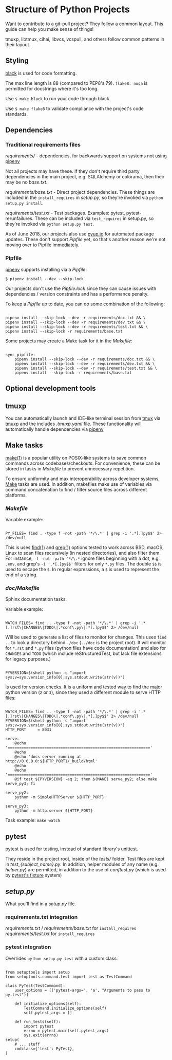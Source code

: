 # Structure of Python Projects

Want to contribute to a git-pull project? They follow a common layout. This guide can help you make
sense of things!

tmuxp, libtmux, cihai, libvcs, vcspull, and others follow common patterns in their layout.

## Styling

[black][black] is used for code formatting.

The max line length is 88 (compared to PEP8's 79). `flake8: noqa` is permitted for docstrings where
it's too long.

Use `$ make black` to run your code through black.

Use `$ make flake8` to validate compliance with the project's code standards.

[black]: https://github.com/ambv/black

## Dependencies

### Traditional requirements files

_requirements/_ - dependencies, for backwards support on systems not using [pipenv][pipenv]

Not all projects may have these. If they don't require third party dependencies in the main project,
e.g. SQLAlchemy or colorama, then their may be no _base.txt_.

_requirements/base.txt_ - Direct project dependencies. These things are included in the
`install_requires` in _setup.py_, so they're invoked via `python setup.py install`.

_requirements/test.txt_ - Test packages. Examples: pytest, pytest-rerunfailures. These can be
included via `test_requires` in setup.py, so they're invoked via `python setup.py test`.

As of June 2018, our projects also use [pyup.io][pyup.io] for automated package updates. These don't
support _Pipfile_ yet, so that's another reason we're not moving over to Pipfile immediately.

### Pipfile

[pipenv][pipenv] supports installing via a _Pipfile_:

```
$ pipenv install --dev --skip-lock
```

Our projects don't use the _Pipfile.lock_ since they can cause issues with dependencies / version
constraints and has a performance penalty.

To keep a _Pipfile_ up to date, you can do some combination of the following:

```{code-block} sh

pipenv install --skip-lock --dev -r requirements/doc.txt && \
pipenv install --skip-lock --dev -r requirements/dev.txt && \
pipenv install --skip-lock --dev -r requirements/test.txt && \
pipenv install --skip-lock -r requirements/base.txt

```

Some projects may create a Make task for it in the _Makefile_:

```{code-block} make

sync_pipfile:
    pipenv install --skip-lock --dev -r requirements/doc.txt && \
    pipenv install --skip-lock --dev -r requirements/dev.txt && \
    pipenv install --skip-lock --dev -r requirements/test.txt && \
    pipenv install --skip-lock -r requirements/base.txt

```

## Optional development tools

## tmuxp

You can automatically launch and IDE-like terminal session from [tmux][tmux] via [tmuxp][tmuxp] and
the includes _.tmuxp.yaml_ file. These functionality will automatically handle dependencies via
[pipenv][pipenv]

## Make tasks

[make(1)][make(1)] is a popular utility on POSIX-like systems to save common commands across
codebases/checkouts. For convenience, these can be stored in tasks in _Makefile_ to prevent
unnecessary repetition.

To ensure uniformity and max interoperability across developer systems, [Make][make] tasks are used.
In addition, makefiles make use of variables via command concatenation to find / filter source files
across different platforms.

### _Makefile_

Variable example:

```{code-block} make

PY_FILES= find . -type f -not -path '*/\.*' | grep -i '.*[.]py$$' 2> /dev/null

```

This is uses [find(1)][find(1)] and [grep(1)][grep(1)] options tested to work across BSD, macOS,
Linux to scan files recursively (in nested directories), and also filter them. For instance,
`-f -not -path '*/\.*` ignore files beginning with a dot, e.g. `.env`, and grep's `-i '.*[.]py$$'`
filters for only `*.py` files. The double `$$` is used to escape the `$`. In regular expressions, a
`$` is used to represent the end of a string.

### _doc/Makefile_

Sphinx documentation tasks.

Variable example:

```{code-block} make

WATCH_FILES= find .. -type f -not -path '*/\.*' | grep -i '.*[.]rst\|CHANGES\|TODO\|.*conf\.py\|.*[.]py$$' 2> /dev/null

```

Will be used to generate a list of files to monitor for changes. This uses `find ..` to look a
directory behind `./doc` (`../doc` is the project root). It will monitor for `*.rst` and `*.py`
files (python files have code documentation) and also for `CHANGES` and `TODO` (which include
reStructuredTest, but lack file extensions for legacy purposes.)

```{code-block} make

PYVERSION=$(shell python -c "import sys;v=sys.version_info[0];sys.stdout.write(str(v))")

```

Is used for version checks. It is a uniform and tested way to find the major python version (`2` or
`3`), since they used a different module to serve HTTP files:

```{code-block} make

WATCH_FILES= find .. -type f -not -path '*/\.*' | grep -i '.*[.]rst\|CHANGES\|TODO\|.*conf\.py\|.*[.]py$$' 2> /dev/null
PYVERSION=$(shell python -c "import sys;v=sys.version_info[0];sys.stdout.write(str(v))")
HTTP_PORT     = 8031

serve:
    @echo '=============================================================='
    @echo
    @echo 'docs server running at http://0.0.0.0:${HTTP_PORT}/_build/html'
    @echo
    @echo '=============================================================='
    @if test ${PYVERSION} -eq 2; then $(MAKE) serve_py2; else make serve_py3; fi

serve_py2:
    python -m SimpleHTTPServer ${HTTP_PORT}

serve_py3:
    python -m http.server ${HTTP_PORT}

```

Task example: `make watch`

## pytest

pytest is used for testing, instead of standard library's [unittest][unittest].

They reside in the project root, inside of the _tests/_ folder. Test files are kept in
_test\_{subject_name}.py_. In addition, helper modules of any name (e.g. _helper.py_) are permitted,
in addition to the use of _conftest.py_ (which is used by [pytest's fixture][pytest's fixture]
system)

## _setup.py_

What you'll find in a _setup.py_ file.

### requirements.txt integration

_requirements.txt_ / _requirements/base.txt_ for `install_requires` _requirements/test.txt_ for
`install_requires`

### pytest integration

Overrides `python setup.py test` with a custom class:

```{code-block} python

from setuptools import setup
from setuptools.command.test import test as TestCommand

class PyTest(TestCommand):
    user_options = [('pytest-args=', 'a', "Arguments to pass to py.test")]

    def initialize_options(self):
        TestCommand.initialize_options(self)
        self.pytest_args = []

    def run_tests(self):
        import pytest
        errno = pytest.main(self.pytest_args)
        sys.exit(errno)
setup(
    # ... stuff
    cmdclass={'test': PyTest},
)

```

[pipenv]: https://docs.pipenv.org/
[make]: https://en.wikipedia.org/wiki/Make_(software)
[pytest]: https://pytest.org
[unittest]: https://docs.python.org/3/library/unittest.html
[tmux]: https://github.com/tmux/tmux/wiki
[tmuxp]: https://tmuxp.git-pull.com
[make(1)]: https://linux.die.net/man/1/make
[find(1)]: https://linux.die.net/man/1/find
[grep(1)]: https://linux.die.net/man/1/grep
[pytest's fixture]: https://docs.pytest.org/en/latest/fixture.html
[pyup.io]: https://pyup.io/
